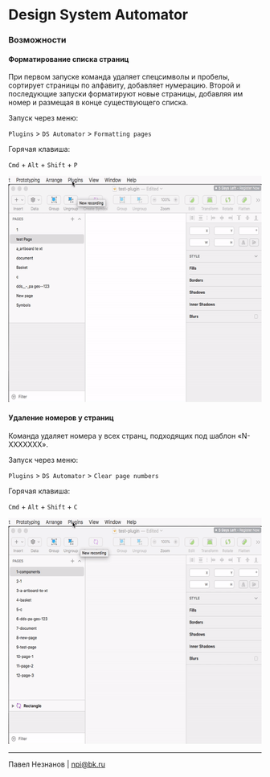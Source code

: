 # Design System Automator

### Возможности

#### Форматирование списка страниц

При первом запуске команда удаляет спецсимволы и пробелы, сортирует страницы по алфавиту, добавляет нумерацию. Второй и последующие запуски форматируют новые страницы, добавляя им номер и размещая в конце существующего списка.

Запуск через меню:

`Plugins` > `DS Automator` > `Formatting pages`

Горячая клавиша:

`Cmd` + `Alt` + `Shift` + `P`

<p>
  <img width="600" height="450" src="https://github.com/pavelneznanov/ds-automator-sketch-plugin/blob/master/tutorial/formatting-pages.gif">
</p>

#### Удаление номеров у страниц

Команда удаляет номера у всех странц, подходящих под шаблон «N-XXXXXXX».

Запуск через меню:

`Plugins` > `DS Automator` > `Clear page numbers`

Горячая клавиша:

`Cmd` + `Alt` + `Shift` + `С`

<p>
  <img width="600" height="450" src="https://github.com/pavelneznanov/ds-automator-sketch-plugin/blob/master/tutorial/clean-pages.gif">
</p>

---

Павел Незнанов | npi@bk.ru

